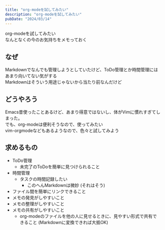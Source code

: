 ```yaml
---
title: "org-modeを試してみたい"
description: "org-modeを試してみたい"
pubDate: "2024/03/14"
---
```


org-modeを試してみたい  
なんとなくの今のお気持ちをメモっておく

## なぜ

Markdownでなんでも管理しようとしていたけど、ToDo管理とか時間管理にはあまり向いてない気がする  
Markdownはそういう用途じゃないから当たり前なんだけど

## どうやろう

Emacs昔使ったことあるけど、あまり得意ではないし、体がVimに慣れすぎてしまった。  
でも、org-modeは便利そうなので、使ってみたい  
vim-orgmodeなどもあるようなので、色々と試してみよう

## 求めるもの

- ToDo管理
  - 未完了のToDoを簡単に見つけられること
- 時間管理
  - タスクの時間記録したい
    - このへんMarkdownは微妙 (それはそう)
- ファイル間を簡単にリンクできること
- メモの発見がしやすいこと
- メモの整理がしやすいこと
- メモの共有がしやすいこと
  - org-modeのファイルを他の人に見せるときに、見やすい形式で共有できること (Markdownに変換できれば大抵OK)
